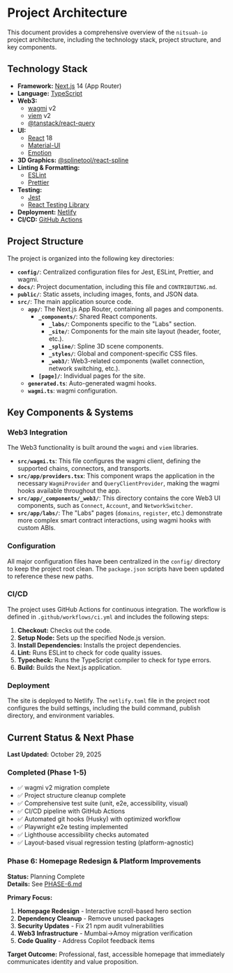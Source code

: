 # Project Architecture

This document provides a comprehensive overview of the `nitsuah-io` project architecture, including the technology stack, project structure, and key components.

## Technology Stack

- **Framework:** [Next.js](https://nextjs.org/) 14 (App Router)
- **Language:** [TypeScript](https://www.typescriptlang.org/)
- **Web3:**
  - [wagmi](https://wagmi.sh/) v2
  - [viem](https://viem.sh/) v2
  - [@tanstack/react-query](https://tanstack.com/query/v4/docs/react/overview)
- **UI:**
  - [React](https://reactjs.org/) 18
  - [Material-UI](https://mui.com/)
  - [Emotion](https://emotion.sh/)
- **3D Graphics:** [@splinetool/react-spline](https://github.com/splinetool/spline-react)
- **Linting & Formatting:**
  - [ESLint](https://eslint.org/)
  - [Prettier](https://prettier.io/)
- **Testing:**
  - [Jest](https://jestjs.io/)
  - [React Testing Library](https://testing-library.com/docs/react-testing-library/intro/)
- **Deployment:** [Netlify](https://www.netlify.com/)
- **CI/CD:** [GitHub Actions](https://github.com/features/actions)

## Project Structure

The project is organized into the following key directories:

- **`config/`**: Centralized configuration files for Jest, ESLint, Prettier, and wagmi.
- **`docs/`**: Project documentation, including this file and `CONTRIBUTING.md`.
- **`public/`**: Static assets, including images, fonts, and JSON data.
- **`src/`**: The main application source code.
  - **`app/`**: The Next.js App Router, containing all pages and components.
    - **`_components/`**: Shared React components.
      - **`_labs/`**: Components specific to the "Labs" section.
      - **`_site/`**: Components for the main site layout (header, footer, etc.).
      - **`_spline/`**: Spline 3D scene components.
      - **`_styles/`**: Global and component-specific CSS files.
      - **`_web3/`**: Web3-related components (wallet connection, network switching, etc.).
    - **`[page]/`**: Individual pages for the site.
  - **`generated.ts`**: Auto-generated wagmi hooks.
  - **`wagmi.ts`**: wagmi configuration.

## Key Components & Systems

### Web3 Integration

The Web3 functionality is built around the `wagmi` and `viem` libraries.

- **`src/wagmi.ts`**: This file configures the wagmi client, defining the supported chains, connectors, and transports.
- **`src/app/providers.tsx`**: This component wraps the application in the necessary `WagmiProvider` and `QueryClientProvider`, making the wagmi hooks available throughout the app.
- **`src/app/_components/_web3/`**: This directory contains the core Web3 UI components, such as `Connect`, `Account`, and `NetworkSwitcher`.
- **`src/app/labs/`**: The "Labs" pages (`domains`, `register`, etc.) demonstrate more complex smart contract interactions, using wagmi hooks with custom ABIs.

### Configuration

All major configuration files have been centralized in the `config/` directory to keep the project root clean. The `package.json` scripts have been updated to reference these new paths.

### CI/CD

The project uses GitHub Actions for continuous integration. The workflow is defined in `.github/workflows/ci.yml` and includes the following steps:

1.  **Checkout:** Checks out the code.
2.  **Setup Node:** Sets up the specified Node.js version.
3.  **Install Dependencies:** Installs the project dependencies.
4.  **Lint:** Runs ESLint to check for code quality issues.
5.  **Typecheck:** Runs the TypeScript compiler to check for type errors.
6.  **Build:** Builds the Next.js application.

### Deployment

The site is deployed to Netlify. The `netlify.toml` file in the project root configures the build settings, including the build command, publish directory, and environment variables.

## Current Status & Next Phase

**Last Updated:** October 29, 2025

### Completed (Phase 1-5)

- ✅ wagmi v2 migration complete
- ✅ Project structure cleanup complete
- ✅ Comprehensive test suite (unit, e2e, accessibility, visual)
- ✅ CI/CD pipeline with GitHub Actions
- ✅ Automated git hooks (Husky) with optimized workflow
- ✅ Playwright e2e testing implemented
- ✅ Lighthouse accessibility checks automated
- ✅ Layout-based visual regression testing (platform-agnostic)

### Phase 6: Homepage Redesign & Platform Improvements

**Status:** Planning Complete  
**Details:** See [PHASE-6.md](./PHASE-6.md)

**Primary Focus:**

1. **Homepage Redesign** - Interactive scroll-based hero section
2. **Dependency Cleanup** - Remove unused packages
3. **Security Updates** - Fix 21 npm audit vulnerabilities
4. **Web3 Infrastructure** - Mumbai→Amoy migration verification
5. **Code Quality** - Address Copilot feedback items

**Target Outcome:** Professional, fast, accessible homepage that immediately communicates identity and value proposition.
